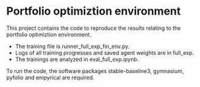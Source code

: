 # Portfolio optimiztion environment
This project contains the code to reproduce the results relating to the portfolio optimiztion environment.
* The training file is runner_full_exp_fin_env.py.
* Logs of all training progresses and saved agent weights are in full_exp.
* The trainings are analyzed in eval_full_exp.ipynb.

To run the code, the software packages stable-baseline3, gymnasium, pyfolio and empyrical are required.